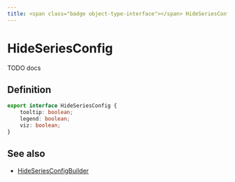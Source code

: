 ```yaml
---
title: <span class="badge object-type-interface"></span> HideSeriesConfig
---
```

# <span class="badge object-type-interface"></span> HideSeriesConfig

TODO docs

## Definition

```typescript
export interface HideSeriesConfig {
	tooltip: boolean;
	legend: boolean;
	viz: boolean;
}

```
## See also

 * <span class="badge builder"></span> [HideSeriesConfigBuilder](./builder-HideSeriesConfigBuilder.md)
